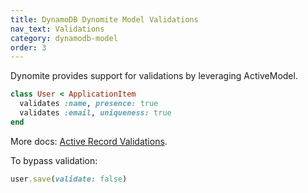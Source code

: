 ```yaml
---
title: DynamoDB Dynomite Model Validations
nav_text: Validations
category: dynamodb-model
order: 3
---
```


Dynomite provides support for validations by leveraging ActiveModel.

```ruby
class User < ApplicationItem
  validates :name, presence: true
  validates :email, uniqueness: true
end
```

More docs: [Active Record Validations](https://guides.rubyonrails.org/active_record_validations.html).

To bypass validation:

```ruby
user.save(validate: false)
```
